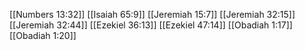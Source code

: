 [[Numbers 13:32]]
[[Isaiah 65:9]]
[[Jeremiah 15:7]]
[[Jeremiah 32:15]]
[[Jeremiah 32:44]]
[[Ezekiel 36:13]]
[[Ezekiel 47:14]]
[[Obadiah 1:17]]
[[Obadiah 1:20]]
